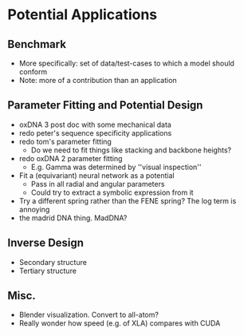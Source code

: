 # Potential Applications

## Benchmark
- More specifically: set of data/test-cases to which a model should conform
- Note: more of a contribution than an application

## Parameter Fitting and Potential Design
- oxDNA 3 post doc with some mechanical data
- redo peter's sequence specificity applications
- redo tom's parameter fitting
  - Do we need to fit things like stacking and backbone heights?
- redo oxDNA 2 parameter fitting
  - E.g. Gamma was determined by ''visual inspection''
- Fit a (equivariant) neural network as a potential
  - Pass in all radial and angular parameters
  - Could try to extract a symbolic expression from it
- Try a different spring rather than the FENE spring? The log term is annoying
- the madrid DNA thing. MadDNA?

## Inverse Design
- Secondary structure
- Tertiary structure

## Misc.
- Blender visualization. Convert to all-atom?
- Really wonder how speed (e.g. of XLA) compares with CUDA
